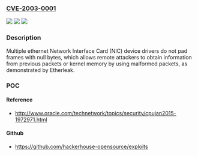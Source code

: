 ### [CVE-2003-0001](https://cve.mitre.org/cgi-bin/cvename.cgi?name=CVE-2003-0001)
![](https://img.shields.io/static/v1?label=Product&message=n%2Fa&color=blue)
![](https://img.shields.io/static/v1?label=Version&message=n%2Fa&color=blue)
![](https://img.shields.io/static/v1?label=Vulnerability&message=n%2Fa&color=brighgreen)

### Description

Multiple ethernet Network Interface Card (NIC) device drivers do not pad frames with null bytes, which allows remote attackers to obtain information from previous packets or kernel memory by using malformed packets, as demonstrated by Etherleak.

### POC

#### Reference
- http://www.oracle.com/technetwork/topics/security/cpujan2015-1972971.html

#### Github
- https://github.com/hackerhouse-opensource/exploits

